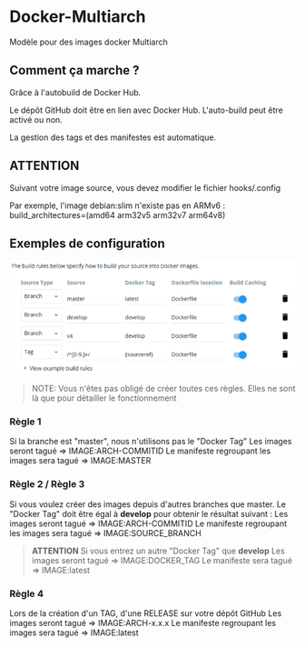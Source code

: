 # Docker-Multiarch
Modèle pour des images docker Multiarch

## Comment ça marche ?
Grâce à l'autobuild de Docker Hub.

Le dépôt GitHub doit être en lien avec Docker Hub.
L'auto-build peut être activé ou non.

La gestion des tags et des manifestes est automatique.

## ATTENTION

Suivant votre image source, vous devez modifier le fichier hooks/.config

Par exemple, l'image debian:slim n'existe pas en ARMv6 :
build_architectures=(amd64 arm32v5 arm32v7 arm64v8)

## Exemples de configuration

![Configuration AutoBuild](./images/autobuild.png "Configuration")

> NOTE: 
> Vous n'êtes pas obligé de créer toutes ces règles.
> Elles ne sont là que pour détailler le fonctionnement

### Règle 1
Si la branche est "master", nous n'utilisons pas le "Docker Tag"
Les images seront tagué => IMAGE:ARCH-COMMITID
Le manifeste regroupant les images sera tagué => IMAGE:MASTER

### Règle 2 / Règle 3
Si vous voulez créer des images depuis d'autres branches que master.
Le "Docker Tag" doit être égal à **develop** pour obtenir le résultat suivant :
Les images seront tagué => IMAGE:ARCH-COMMITID
Le manifeste regroupant les images sera tagué => IMAGE:SOURCE_BRANCH

> **ATTENTION**
> Si vous entrez un autre "Docker Tag" que **develop**
> Les images seront tagué => IMAGE:DOCKER_TAG
> Le manifeste sera tagué => IMAGE:latest

### Règle 4
Lors de la création d'un TAG, d'une RELEASE sur votre dépôt GitHub
Les images seront tagué => IMAGE:ARCH-x.x.x
Le manifeste regroupant les images sera tagué => IMAGE:latest
